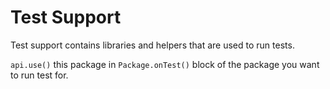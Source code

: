 # Test Support

Test support contains libraries and helpers that are used to run tests.

`api.use()` this package in `Package.onTest()` block of the package you want to
run test for.
